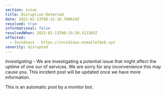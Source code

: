 ```yaml
---
section: issue
title: Disruption Detected
date: 2022-02-13T00:32:10.768624Z
resolved: true
informational: false
resolvedWhen: 2022-02-13T00:33:20.313365Z
affected:
  - Invidious - https://invidious.esmailelbob.xyz
severity: disrupted
---
```

*Investigating* - We are investigating a potential issue that might affect the uptime of one our of services. We are sorry for any inconvenience this may cause you. This incident post will be updated once we have more information.

This is an automatic post by a monitor bot.
        